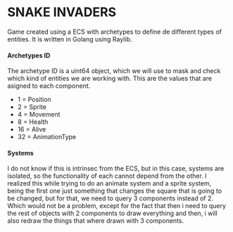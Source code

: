 # SNAKE INVADERS
Game created using a ECS with archetypes to define de different types of entities.
It is written in Golang using Raylib.

#### Archetypes ID
The archetype ID is a uint64 object, which we will use to mask and check which kind 
of entities we are working with. This are the values that are asigned to each component.
- 1 = Position
- 2 = Sprite
- 4 = Movement
- 8 = Health
- 16 = Alive
- 32 = AnimationType

#### Systems
I do not know if this is intrinsec from the ECS, but in this case, systems are isolated, so the functionality
of each cannot depend from the other. I realized this while trying to do an animate system and a sprite system, being the first
one just something that changes the square that is going to be changed, but for that, we need to query 3 components instead of 2.
Which would not be a problem, except for the fact that then i need to query the rest of objects with 2 components to draw everything
and then, i will also redraw the things that where drawn with 3 components.
